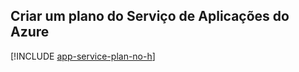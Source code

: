 ## <a name="create-an-azure-app-service-plan"></a>Criar um plano do Serviço de Aplicações do Azure

[!INCLUDE [app-service-plan-no-h](app-service-web-create-app-service-plan-no-h.md)]